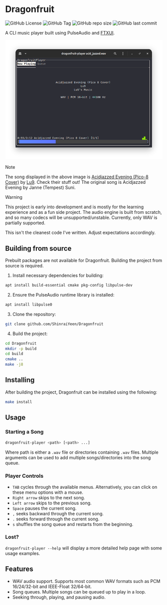 # Dragonfruit

![GitHub License](https://img.shields.io/github/license/ShinraiYeen/Dragonfruit) ![GitHub Tag](https://img.shields.io/github/v/tag/ShinraiYeen/Dragonfruit)
 ![GitHub repo size](https://img.shields.io/github/repo-size/ShinraiYeen/Dragonfruit) ![GitHub last commit](https://img.shields.io/github/last-commit/ShinraiYeen/Dragonfruit)


A CLI music player built using PulseAudio and [FTXUI](https://github.com/ArthurSonzogni/FTXUI).

![Dragonfruit](images/dragonfruit.png)

> [!NOTE]
> The song displayed in the above image is [Acidjazzed Evening (Pico-8 Cover)](https://www.youtube.com/watch?v=4xCEKbbe6WA) by [Lu9](https://www.youtube.com/@Lu9sMusic). Check their stuff out! The original song is Acidjazzed Evening by Janne (Tempest) Suni.

> [!WARNING]
> This project is early into development and is mostly for the learning experience and as a fun side project. The audio engine is built from scratch, and so many codecs will be unsupported/unstable. Currently, only WAV is partially supported.
>
> This isn't the cleanest code I've written. Adjust expectations accordingly.

## Building from source

Prebuilt packages are not available for Dragonfruit. Building the project from source is required.

1. Install necessary dependencies for building:
```bash
apt install build-essential cmake pkg-config libpulse-dev
```

2. Ensure the PulseAudio runtime library is installed:
```bash
apt install libpulse0
```

3. Clone the repository:
```bash
git clone github.com/ShinraiYeen/Dragonfruit
```

4. Build the project:
```bash
cd Dragonfruit
mkdir -p build
cd build
cmake ..
make -j8
```

## Installing
After building the project, Dragonfruit can be installed using the following:
```bash
make install
```

## Usage

### Starting a Song
```bash
dragonfruit-player <path> [<path> ...]
```

Where path is either a `.wav` file or directories containing `.wav` files. Multiple arguments can be used to add multiple songs/directories into the song queue.

### Player Controls
- `TAB` cycles through the available menus. Alternatively, you can click on these menu options with a mouse.
- `Right arrow` skips to the next song.
- `Left arrow` skips to the previous song.
- `Space` pauses the current song.
- `,` seeks backward through the current song.
- `.` seeks forward through the current song.
- `s` shuffles the song queue and restarts from the beginning.

### Lost?
`dragonfruit-player --help` will display a more detailed help page with some usage examples.

## Features
- WAV audio support. Supports most common WAV formats such as PCM 16/24/32-bit and IEEE-Float 32/64-bit.
- Song queues. Multiple songs can be queued up to play in a loop.
- Seeking through, playing, and pausing audio.